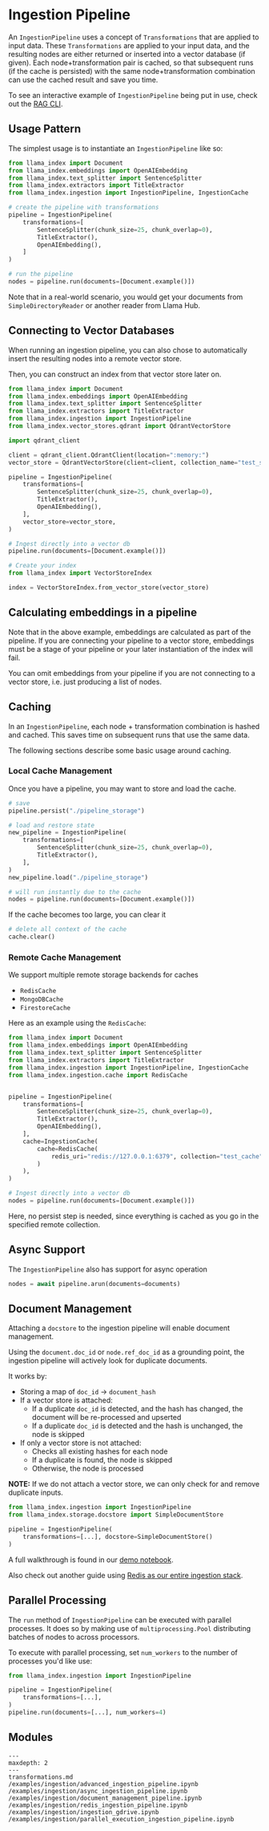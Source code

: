 # Ingestion Pipeline

An `IngestionPipeline` uses a concept of `Transformations` that are applied to input data. These `Transformations` are applied to your input data, and the resulting nodes are either returned or inserted into a vector database (if given). Each node+transformation pair is cached, so that subsequent runs (if the cache is persisted) with the same node+transformation combination can use the cached result and save you time.

To see an interactive example of `IngestionPipeline` being put in use, check out the [RAG CLI](/use_cases/rag_cli.md).

## Usage Pattern

The simplest usage is to instantiate an `IngestionPipeline` like so:

```python
from llama_index import Document
from llama_index.embeddings import OpenAIEmbedding
from llama_index.text_splitter import SentenceSplitter
from llama_index.extractors import TitleExtractor
from llama_index.ingestion import IngestionPipeline, IngestionCache

# create the pipeline with transformations
pipeline = IngestionPipeline(
    transformations=[
        SentenceSplitter(chunk_size=25, chunk_overlap=0),
        TitleExtractor(),
        OpenAIEmbedding(),
    ]
)

# run the pipeline
nodes = pipeline.run(documents=[Document.example()])
```

Note that in a real-world scenario, you would get your documents from `SimpleDirectoryReader` or another reader from Llama Hub.

## Connecting to Vector Databases

When running an ingestion pipeline, you can also chose to automatically insert the resulting nodes into a remote vector store.

Then, you can construct an index from that vector store later on.

```python
from llama_index import Document
from llama_index.embeddings import OpenAIEmbedding
from llama_index.text_splitter import SentenceSplitter
from llama_index.extractors import TitleExtractor
from llama_index.ingestion import IngestionPipeline
from llama_index.vector_stores.qdrant import QdrantVectorStore

import qdrant_client

client = qdrant_client.QdrantClient(location=":memory:")
vector_store = QdrantVectorStore(client=client, collection_name="test_store")

pipeline = IngestionPipeline(
    transformations=[
        SentenceSplitter(chunk_size=25, chunk_overlap=0),
        TitleExtractor(),
        OpenAIEmbedding(),
    ],
    vector_store=vector_store,
)

# Ingest directly into a vector db
pipeline.run(documents=[Document.example()])

# Create your index
from llama_index import VectorStoreIndex

index = VectorStoreIndex.from_vector_store(vector_store)
```

## Calculating embeddings in a pipeline

Note that in the above example, embeddings are calculated as part of the pipeline. If you are connecting your pipeline to a vector store, embeddings must be a stage of your pipeline or your later instantiation of the index will fail.

You can omit embeddings from your pipeline if you are not connecting to a vector store, i.e. just producing a list of nodes.

## Caching

In an `IngestionPipeline`, each node + transformation combination is hashed and cached. This saves time on subsequent runs that use the same data.

The following sections describe some basic usage around caching.

### Local Cache Management

Once you have a pipeline, you may want to store and load the cache.

```python
# save
pipeline.persist("./pipeline_storage")

# load and restore state
new_pipeline = IngestionPipeline(
    transformations=[
        SentenceSplitter(chunk_size=25, chunk_overlap=0),
        TitleExtractor(),
    ],
)
new_pipeline.load("./pipeline_storage")

# will run instantly due to the cache
nodes = pipeline.run(documents=[Document.example()])
```

If the cache becomes too large, you can clear it

```python
# delete all context of the cache
cache.clear()
```

### Remote Cache Management

We support multiple remote storage backends for caches

- `RedisCache`
- `MongoDBCache`
- `FirestoreCache`

Here as an example using the `RedisCache`:

```python
from llama_index import Document
from llama_index.embeddings import OpenAIEmbedding
from llama_index.text_splitter import SentenceSplitter
from llama_index.extractors import TitleExtractor
from llama_index.ingestion import IngestionPipeline, IngestionCache
from llama_index.ingestion.cache import RedisCache


pipeline = IngestionPipeline(
    transformations=[
        SentenceSplitter(chunk_size=25, chunk_overlap=0),
        TitleExtractor(),
        OpenAIEmbedding(),
    ],
    cache=IngestionCache(
        cache=RedisCache(
            redis_uri="redis://127.0.0.1:6379", collection="test_cache"
        )
    ),
)

# Ingest directly into a vector db
nodes = pipeline.run(documents=[Document.example()])
```

Here, no persist step is needed, since everything is cached as you go in the specified remote collection.

## Async Support

The `IngestionPipeline` also has support for async operation

```python
nodes = await pipeline.arun(documents=documents)
```

## Document Management

Attaching a `docstore` to the ingestion pipeline will enable document management.

Using the `document.doc_id` or `node.ref_doc_id` as a grounding point, the ingestion pipeline will actively look for duplicate documents.

It works by:

- Storing a map of `doc_id` -> `document_hash`
- If a vector store is attached:
  - If a duplicate `doc_id` is detected, and the hash has changed, the document will be re-processed and upserted
  - If a duplicate `doc_id` is detected and the hash is unchanged, the node is skipped
- If only a vector store is not attached:
  - Checks all existing hashes for each node
  - If a duplicate is found, the node is skipped
  - Otherwise, the node is processed

**NOTE:** If we do not attach a vector store, we can only check for and remove duplicate inputs.

```python
from llama_index.ingestion import IngestionPipeline
from llama_index.storage.docstore import SimpleDocumentStore

pipeline = IngestionPipeline(
    transformations=[...], docstore=SimpleDocumentStore()
)
```

A full walkthrough is found in our [demo notebook](/examples/ingestion/document_management_pipeline.ipynb).

Also check out another guide using [Redis as our entire ingestion stack](/examples/ingestion/redis_ingestion_pipeline.ipynb).

## Parallel Processing

The `run` method of `IngestionPipeline` can be executed with parallel processes.
It does so by making use of `multiprocessing.Pool` distributing batches of nodes
to across processors.

To execute with parallel processing, set `num_workers` to the number of processes
you'd like use:

```python
from llama_index.ingestion import IngestionPipeline

pipeline = IngestionPipeline(
    transformations=[...],
)
pipeline.run(documents=[...], num_workers=4)
```

## Modules

```{toctree}
---
maxdepth: 2
---
transformations.md
/examples/ingestion/advanced_ingestion_pipeline.ipynb
/examples/ingestion/async_ingestion_pipeline.ipynb
/examples/ingestion/document_management_pipeline.ipynb
/examples/ingestion/redis_ingestion_pipeline.ipynb
/examples/ingestion/ingestion_gdrive.ipynb
/examples/ingestion/parallel_execution_ingestion_pipeline.ipynb
```
